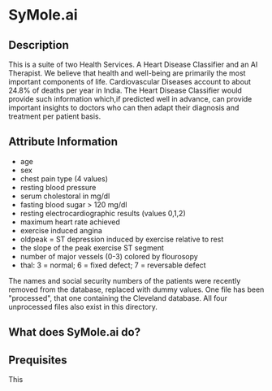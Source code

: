 # SyMole.ai
## Description 

This is a suite of two Health Services. A Heart Disease Classifier and an AI Therapist. We believe that health and well-being are primarily the most important components of life. 
Cardiovascular Diseases account to about 24.8% of deaths per year in India. The Heart Disease Classifier would provide such information which,if predicted well in advance, can provide important insights to doctors who can then adapt their diagnosis and treatment per patient basis.

## Attribute Information
* age
* sex
* chest pain type (4 values)
* resting blood pressure
* serum cholestoral in mg/dl
* fasting blood sugar > 120 mg/dl
* resting electrocardiographic results (values 0,1,2)
* maximum heart rate achieved
* exercise induced angina
* oldpeak = ST depression induced by exercise relative to rest
* the slope of the peak exercise ST segment
* number of major vessels (0-3) colored by flourosopy
* thal: 3 = normal; 6 = fixed defect; 7 = reversable defect

The names and social security numbers of the patients were recently removed from the database, replaced with dummy values. One file has been "processed", that one containing the Cleveland database. All four unprocessed files also exist in this directory.
## What does SyMole.ai do?
## Prequisites
This 
